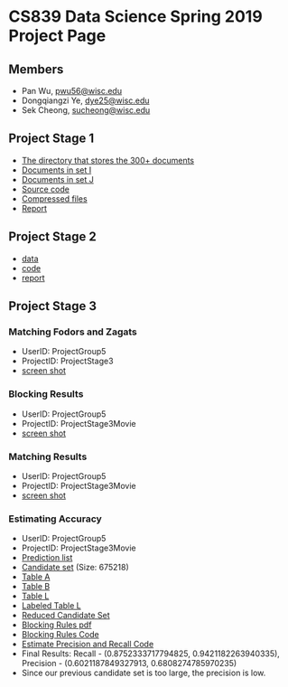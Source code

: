 # CS839 Data Science Spring 2019 Project Page

## Members
- Pan Wu, pwu56@wisc.edu
- Dongqiangzi Ye, dye25@wisc.edu
- Sek Cheong, sucheong@wisc.edu

## Project Stage 1
 - [The directory that stores the 300+ documents](https://github.com/sekcheong/cs839_2019/tree/master/stage_1/data/txt)
 - [Documents in set I](https://github.com/sekcheong/cs839_2019/tree/master/stage_1/data/I)
 - [Documents in set J](https://github.com/sekcheong/cs839_2019/tree/master/stage_1/data/J)
 - [Source code](https://github.com/sekcheong/cs839_2019/tree/master/stage_1/src)
 - [Compressed files](https://github.com/sekcheong/cs839_2019/releases/download/stage1/stage_1.zip)
 - [Report](https://github.com/sekcheong/cs839_2019/blob/master/stage_1/report.pdf) 

## Project Stage 2
- [data](https://github.com/sekcheong/cs839_2019/tree/master/stage_2/data)
- [code](https://github.com/sekcheong/cs839_2019/tree/master/stage_2/code)
- [report](https://github.com/sekcheong/cs839_2019/blob/master/stage_2/Report.pdf) 

## Project Stage 3
### Matching Fodors and Zagats
- UserID: ProjectGroup5
- ProjectID: ProjectStage3
- [screen shot](https://github.com/sekcheong/cs839_2019/tree/master/stage_3/images/IMG_5655.png) 

### Blocking Results
- UserID: ProjectGroup5
- ProjectID:  	ProjectStage3Movie
- [screen shot](https://github.com/sekcheong/cs839_2019/tree/master/stage_3/images/blocking.png) 

### Matching Results
- UserID: ProjectGroup5
- ProjectID:  	ProjectStage3Movie
- [screen shot](https://github.com/sekcheong/cs839_2019/tree/master/stage_3/images/matches.png) 

### Estimating Accuracy
- UserID: ProjectGroup5
- ProjectID: ProjectStage3Movie
- [Prediction list](https://github.com/sekcheong/cs839_2019/tree/master/stage_3/data/777_cm_matching_al_ds.csv) 
- [Candidate set](https://github.com/sekcheong/cs839_2019/tree/master/stage_3/data/777_apply_rules_ds.csv) (Size: 675218)
- [Table A](https://github.com/sekcheong/cs839_2019/tree/master/stage_3/data/Walmart.csv) 
- [Table B](https://github.com/sekcheong/cs839_2019/tree/master/stage_3/data/IMDB.csv) 
- [Table L](https://github.com/sekcheong/cs839_2019/tree/master/stage_3/data/L.csv)
- [Labeled Table L](https://github.com/sekcheong/cs839_2019/tree/master/stage_3/data/labeled_L.csv)
- [Reduced Candidate Set](https://github.com/sekcheong/cs839_2019/tree/master/stage_3/data/reduced_candidate.csv)
- [Blocking Rules pdf](https://github.com/sekcheong/cs839_2019/tree/master/stage_3/blocking_rules.pdf)
- [Blocking Rules Code](https://github.com/sekcheong/cs839_2019/tree/master/stage_3/data/blocking.ipynb)
- [Estimate Precision and Recall Code](https://github.com/sekcheong/cs839_2019/tree/master/stage_3/data/estimating_precision_recall.ipynb)
- Final Results: Recall - (0.8752333717794825, 0.9421182263940335), Precision - (0.6021187849327913, 0.6808274785970235)
- Since our previous candidate set is too large, the precision is low.



